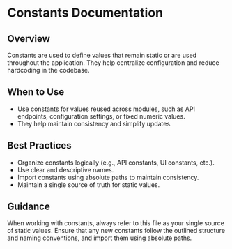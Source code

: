 # Constants Documentation

## Overview

Constants are used to define values that remain static or are used throughout the application. They help centralize configuration and reduce hardcoding in the codebase.

## When to Use

- Use constants for values reused across modules, such as API endpoints, configuration settings, or fixed numeric values.
- They help maintain consistency and simplify updates.

## Best Practices

- Organize constants logically (e.g., API constants, UI constants, etc.).
- Use clear and descriptive names.
- Import constants using absolute paths to maintain consistency.
- Maintain a single source of truth for static values.

## Guidance

When working with constants, always refer to this file as your single source of static values. Ensure that any new constants follow the outlined structure and naming conventions, and import them using absolute paths.
